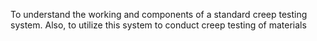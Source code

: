  To understand the working and components of a standard creep testing system. Also, to utilize this system to conduct creep testing of materials
